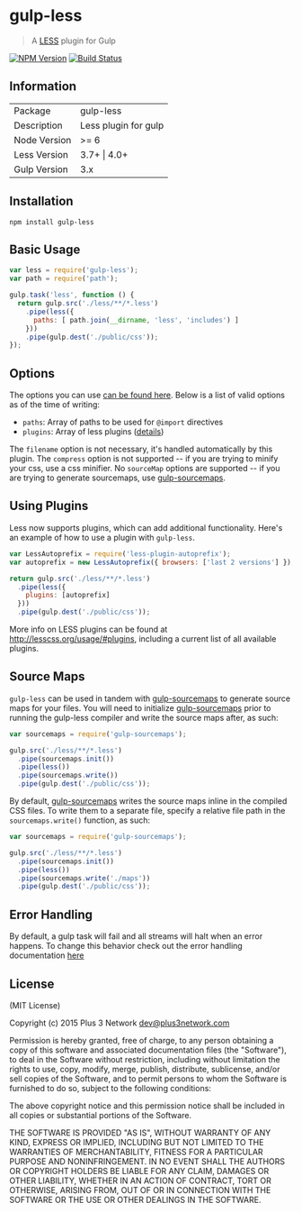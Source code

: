 # gulp-less


> A [LESS](http://lesscss.org/) plugin for Gulp

[![NPM Version](https://img.shields.io/npm/v/gulp-less.svg)](https://www.npmjs.com/package/gulp-less)
[![Build Status](https://img.shields.io/travis/gulp-community/gulp-less.svg)](https://travis-ci.org/gulp-community/gulp-less)

## Information

<table>
<tr>
<td>Package</td><td>gulp-less</td>
</tr>
<tr>
<td>Description</td>
<td>Less plugin for gulp</td>
</tr>
<tr>
<td>Node Version</td>
<td>>= 6</td>
</tr>
<tr>
<td>Less Version</td>
<td>3.7+ | 4.0+</td>
</tr>
<tr>
<td>Gulp Version</td>
<td>3.x</td>
</tr>
</table>

## Installation

```
npm install gulp-less
```

## Basic Usage

```js
var less = require('gulp-less');
var path = require('path');

gulp.task('less', function () {
  return gulp.src('./less/**/*.less')
    .pipe(less({
      paths: [ path.join(__dirname, 'less', 'includes') ]
    }))
    .pipe(gulp.dest('./public/css'));
});
```

## Options

The options you can use [can be found here](http://lesscss.org/#using-less-configuration). Below is a list of valid options as of the time of writing:

- `paths`: Array of paths to be used for `@import` directives
- `plugins`: Array of less plugins ([details](#using-plugins))

The `filename` option is not necessary, it's handled automatically by this plugin. The `compress` option is not supported -- if you are trying to minify your css, use a css minifier. No `sourceMap` options are supported -- if you are trying to generate sourcemaps, use [gulp-sourcemaps](https://github.com/floridoo/gulp-sourcemaps).

## Using Plugins

Less now supports plugins, which can add additional functionality. Here's an example of how to use a plugin with `gulp-less`.

```js
var LessAutoprefix = require('less-plugin-autoprefix');
var autoprefix = new LessAutoprefix({ browsers: ['last 2 versions'] });

return gulp.src('./less/**/*.less')
  .pipe(less({
    plugins: [autoprefix]
  }))
  .pipe(gulp.dest('./public/css'));
```

More info on LESS plugins can be found at http://lesscss.org/usage/#plugins, including a current list of all available plugins.

## Source Maps

`gulp-less` can be used in tandem with [gulp-sourcemaps](https://github.com/floridoo/gulp-sourcemaps) to generate source maps for your files. You will need to initialize [gulp-sourcemaps](https://github.com/floridoo/gulp-sourcemaps) prior to running the gulp-less compiler and write the source maps after, as such:

```js
var sourcemaps = require('gulp-sourcemaps');

gulp.src('./less/**/*.less')
  .pipe(sourcemaps.init())
  .pipe(less())
  .pipe(sourcemaps.write())
  .pipe(gulp.dest('./public/css'));
```

By default, [gulp-sourcemaps](https://github.com/floridoo/gulp-sourcemaps) writes the source maps inline in the compiled CSS files. To write them to a separate file, specify a relative file path in the `sourcemaps.write()` function, as such:

```js
var sourcemaps = require('gulp-sourcemaps');

gulp.src('./less/**/*.less')
  .pipe(sourcemaps.init())
  .pipe(less())
  .pipe(sourcemaps.write('./maps'))
  .pipe(gulp.dest('./public/css'));
```

## Error Handling

By default, a gulp task will fail and all streams will halt when an error happens. To change this behavior check out the error handling documentation [here](https://github.com/gulpjs/gulp/blob/master/docs/recipes/combining-streams-to-handle-errors.md)

## License

(MIT License)

Copyright (c) 2015 Plus 3 Network dev@plus3network.com

Permission is hereby granted, free of charge, to any person obtaining a copy of this software and associated documentation files (the "Software"), to deal in the Software without restriction, including without limitation the rights to use, copy, modify, merge, publish, distribute, sublicense, and/or sell copies of the Software, and to permit persons to whom the Software is furnished to do so, subject to the following conditions:

The above copyright notice and this permission notice shall be included in all copies or substantial portions of the Software.

THE SOFTWARE IS PROVIDED "AS IS", WITHOUT WARRANTY OF ANY KIND, EXPRESS OR IMPLIED, INCLUDING BUT NOT LIMITED TO THE WARRANTIES OF MERCHANTABILITY, FITNESS FOR A PARTICULAR PURPOSE AND NONINFRINGEMENT. IN NO EVENT SHALL THE AUTHORS OR COPYRIGHT HOLDERS BE LIABLE FOR ANY CLAIM, DAMAGES OR OTHER LIABILITY, WHETHER IN AN ACTION OF CONTRACT, TORT OR OTHERWISE, ARISING FROM, OUT OF OR IN CONNECTION WITH THE SOFTWARE OR THE USE OR OTHER DEALINGS IN THE SOFTWARE.
